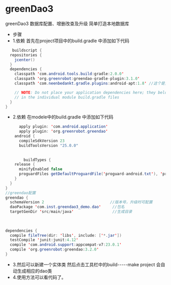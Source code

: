 # greenDao3
greenDao3 数据库配置、增删改查及升级 简单打造本地数据库


* 步骤
* 1.依赖 首先在project项目中的build.gradle 中添加如下代码


```java
   buildscript {
  repositories {
    jcenter()
  }
  dependencies {
    classpath 'com.android.tools.build:gradle:2.0.0'
    classpath 'org.greenrobot:greendao-gradle-plugin:3.1.0'
    classpath 'com.neenbedankt.gradle.plugins:android-apt:1.8' //这个是黄油刀的注解

    // NOTE: Do not place your application dependencies here; they belong
    // in the individual module build.gradle files
  }
}
```

* 2.依赖 在modele中的build.gradle 中添加如下代码


```java
      apply plugin: 'com.android.application'
      apply plugin: 'org.greenrobot.greendao'
    android {
      compileSdkVersion 23
      buildToolsVersion "25.0.0"
      
      
        buildTypes {
    release {
      minifyEnabled false
      proguardFiles getDefaultProguardFile('proguard-android.txt'), 'proguard-rules.pro'
    }
  }
}
//greendao配置
greendao {
  schemaVersion 2                             //版本号，升级时可配置
  daoPackage 'com.inst.greendao3_demo.dao'     //包名
  targetGenDir 'src/main/java'                 //生成目录
  
  
  
dependencies {
  compile fileTree(dir: 'libs', include: ['*.jar'])
  testCompile 'junit:junit:4.12'
  compile 'com.android.support:appcompat-v7:23.0.1'
  compile 'org.greenrobot:greendao:3.2.0'
}
```

* 3.然后可以新建一个实体类 然后点击工具栏中的build-----make project 会自动生成相应的dao类
* 4.使用方法可以看代码了。
